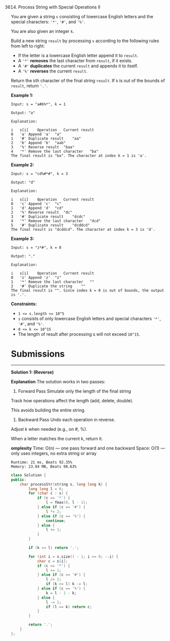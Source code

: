 3614. Process String with Special Operations II

You are given a string `s` consisting of lowercase English letters and the special characters: `'*'`, `'#'`, and `'%'`.

You are also given an integer `k`.

Build a new string `result` by processing `s` according to the following rules from left to right:

* If the letter is a lowercase English letter append it to `result`.
* A `'*'` **removes** the last character from `result`, if it exists.
* A `'#'` **duplicates** the current `result` and appends it to itself.
* A `'%'` **reverses** the current `result`.

Return the `k`th character of the final string `result`. If `k` is out of the bounds of `result`, return `'.'`.

 

**Example 1:**
```
Input: s = "a#b%*", k = 1

Output: "a"

Explanation:

i	s[i]	Operation	Current result
0	'a'	Append 'a'	"a"
1	'#'	Duplicate result	"aa"
2	'b'	Append 'b'	"aab"
3	'%'	Reverse result	"baa"
4	'*'	Remove the last character	"ba"
The final result is "ba". The character at index k = 1 is 'a'.
```

**Example 2:**
```
Input: s = "cd%#*#", k = 3

Output: "d"

Explanation:

i	s[i]	Operation	Current result
0	'c'	Append 'c'	"c"
1	'd'	Append 'd'	"cd"
2	'%'	Reverse result	"dc"
3	'#'	Duplicate result	"dcdc"
4	'*'	Remove the last character	"dcd"
5	'#'	Duplicate result	"dcddcd"
The final result is "dcddcd". The character at index k = 3 is 'd'.
```

**Example 3:**
```
Input: s = "z*#", k = 0

Output: "."

Explanation:

i	s[i]	Operation	Current result
0	'z'	Append 'z'	"z"
1	'*'	Remove the last character	""
2	'#'	Duplicate the string	""
The final result is "". Since index k = 0 is out of bounds, the output is '.'.
```
 

**Constraints:**

* `1 <= s.length <= 10^5`
* `s` consists of only lowercase English letters and special characters `'*'`, `'#'`, and `'%'`.
* `0 <= k <= 10^15`
* The length of result after processing s will not exceed `10^15`.

# Submissions
---
**Solution 1: (Reverse)**

__Explanation__
The solution works in two passes:

1. Forward Pass
Simulate only the length of the final string

Track how operations affect the length (add, delete, double).

This avoids building the entire string.

1. Backward Pass
Undo each operation in reverse.

Adjust k when needed (e.g., on #, %).

When a letter matches the current k, return it.

__omplexity__
Time: O(n) — one pass forward and one backward
Space: O(1) — only uses integers, no extra string or array

```
Runtime: 21 ms, Beats 92.35%
Memory: 23.84 MB, Beats 98.63%
```
```c++
class Solution {
public:
    char processStr(string s, long long k) {
        long long l = 0;
        for (char c : s) {
            if (c == '*') {
                l = fmax(0, l - 1);
            } else if (c == '#') {
                l *= 2;
            } else if (c == '%') {
                continue;
            } else {
                l += 1;
            }
        }

        if (k >= l) return '.';

        for (int i = s.size() - 1; i >= 0; --i) {
            char c = s[i];
            if (c == '*') {
                l += 1;
            } else if (c == '#') {
                l /= 2;
                if (k >= l) k -= l;
            } else if (c == '%') {
                k = l - 1 - k;
            } else {
                l -= 1;
                if (l == k) return c;
            }
        }

        return '.';
    }
};
```
